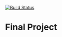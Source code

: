 [![Build Status](https://travis-ci.org/pentogono/After-Progect.svg?branch=master)](https://travis-ci.org/pentogono/After-Progect)

# Final Project